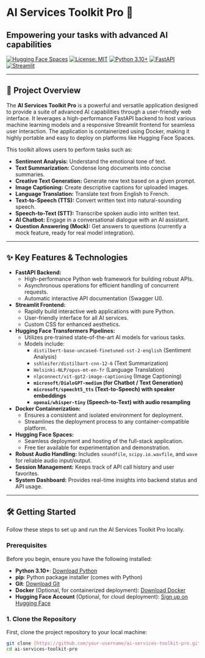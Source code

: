 # AI Services Toolkit Pro 🤖

## Empowering your tasks with advanced AI capabilities

[![Hugging Face Spaces](https://img.shields.io/badge/%F0%9F%A4%97%20Hugging%20Face%20Spaces-Deploy-blue)](https://huggingface.co/spaces/your-username/your-space-name)
[![License: MIT](https://img.shields.io/badge/License-MIT-yellow.svg)](https://opensource.org/licenses/MIT)
[![Python 3.10+](https://img.shields.io/badge/Python-3.10%2B-blue)](https://www.python.org/)
[![FastAPI](https://img.shields.io/badge/FastAPI-0.111.0-009688.svg)](https://fastapi.tiangolo.com/)
[![Streamlit](https://img.shields.io/badge/Streamlit-1.36.0-FF4B4B.svg)](https://streamlit.io/)

---

## 🚀 Project Overview

The **AI Services Toolkit Pro** is a powerful and versatile application designed to provide a suite of advanced AI capabilities through a user-friendly web interface. It leverages a high-performance FastAPI backend to host various machine learning models and a responsive Streamlit frontend for seamless user interaction. The application is containerized using Docker, making it highly portable and easy to deploy on platforms like Hugging Face Spaces.

This toolkit allows users to perform tasks such as:

* **Sentiment Analysis:** Understand the emotional tone of text.
* **Text Summarization:** Condense long documents into concise summaries.
* **Creative Text Generation:** Generate new text based on a given prompt.
* **Image Captioning:** Create descriptive captions for uploaded images.
* **Language Translation:** Translate text from English to French.
* **Text-to-Speech (TTS):** Convert written text into natural-sounding speech.
* **Speech-to-Text (STT):** Transcribe spoken audio into written text.
* **AI Chatbot:** Engage in a conversational dialogue with an AI assistant.
* **Question Answering (Mock):** Get answers to questions (currently a mock feature, ready for real model integration).

---

## ✨ Key Features & Technologies

* **FastAPI Backend:**
    * High-performance Python web framework for building robust APIs.
    * Asynchronous operations for efficient handling of concurrent requests.
    * Automatic interactive API documentation (Swagger UI).
* **Streamlit Frontend:**
    * Rapidly build interactive web applications with pure Python.
    * User-friendly interface for all AI services.
    * Custom CSS for enhanced aesthetics.
* **Hugging Face Transformers Pipelines:**
    * Utilizes pre-trained state-of-the-art AI models for various tasks.
    * Models include:
        * `distilbert-base-uncased-finetuned-sst-2-english` (Sentiment Analysis)
        * `sshleifer/distilbart-cnn-12-6` (Text Summarization)
        * `Helsinki-NLP/opus-mt-en-fr` (Language Translation)
        * `nlpconnect/vit-gpt2-image-captioning` (Image Captioning)
        * **`microsoft/DialoGPT-medium` (for Chatbot / Text Generation)**
        * **`microsoft/speecht5_tts` (Text-to-Speech) with speaker embeddings**
        * **`openai/whisper-tiny` (Speech-to-Text) with audio resampling**
* **Docker Containerization:**
    * Ensures a consistent and isolated environment for deployment.
    * Streamlines the deployment process to any container-compatible platform.
* **Hugging Face Spaces:**
    * Seamless deployment and hosting of the full-stack application.
    * Free tier available for experimentation and demonstration.
* **Robust Audio Handling:** Includes `soundfile`, `scipy.io.wavfile`, and `wave` for reliable audio input/output.
* **Session Management:** Keeps track of API call history and user favorites.
* **System Dashboard:** Provides real-time insights into backend status and API usage.

---

## 🛠️ Getting Started

Follow these steps to set up and run the AI Services Toolkit Pro locally.

### Prerequisites

Before you begin, ensure you have the following installed:

* **Python 3.10+**: [Download Python](https://www.python.org/downloads/)
* **pip**: Python package installer (comes with Python)
* **Git**: [Download Git](https://git-scm.com/downloads)
* **Docker** (Optional, for containerized deployment): [Download Docker](https://www.docker.com/products/docker-desktop)
* **Hugging Face Account** (Optional, for cloud deployment): [Sign up on Hugging Face](https://huggingface.co/join)

### 1. Clone the Repository

First, clone the project repository to your local machine:

```bash
git clone [https://github.com/your-username/ai-services-toolkit-pro.git](https://github.com/your-username/ai-services-toolkit-pro.git)
cd ai-services-toolkit-pro
